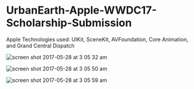 # UrbanEarth-Apple-WWDC17-Scholarship-Submission

Apple Technologies used: UIKit, SceneKit, AVFoundation, Core Animation, and Grand Central Dispatch

![screen shot 2017-05-28 at 3 05 32 am](https://cloud.githubusercontent.com/assets/20921475/26525048/bf22a8a6-4352-11e7-826f-7c6bd1258856.png)

![screen shot 2017-05-28 at 3 05 50 am](https://cloud.githubusercontent.com/assets/20921475/26525053/0b3ee3bc-4353-11e7-94ba-d8d045ec324a.png)

![screen shot 2017-05-28 at 3 05 59 am](https://cloud.githubusercontent.com/assets/20921475/26525055/2943ef6a-4353-11e7-84c2-eb701323bd02.png)
